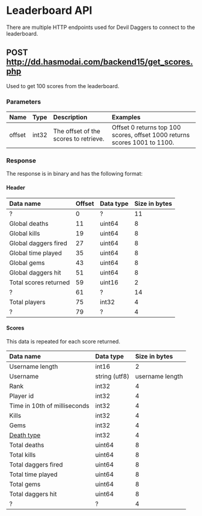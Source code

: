 # Leaderboard API

There are multiple HTTP endpoints used for Devil Daggers to connect to the leaderboard.

## POST http://dd.hasmodai.com/backend15/get_scores.php

Used to get 100 scores from the leaderboard.

### Parameters

| Name   | Type  | Description                           | Examples                                                                  |
|:-------|:------|:--------------------------------------|:--------------------------------------------------------------------------|
| offset | int32 | The offset of the scores to retrieve. | Offset 0 returns top 100 scores, offset 1000 returns scores 1001 to 1100. |

### Response

The response is in binary and has the following format:

#### Header

| Data name             | Offset | Data type | Size in bytes |
|:----------------------|:-------|:----------|:--------------|
| ?                     | 0      | ?         | 11            |
| Global deaths         | 11     | uint64    | 8             | 
| Global kills          | 19     | uint64    | 8             |
| Global daggers fired  | 27     | uint64    | 8             |
| Global time played    | 35     | uint64    | 8             |
| Global gems           | 43     | uint64    | 8             |
| Global daggers hit    | 51     | uint64    | 8             |
| Total scores returned | 59     | uint16    | 2             |
| ?                     | 61     | ?         | 14            |
| Total players         | 75     | int32     | 4             |
| ?                     | 79     | ?         | 4             |

#### Scores

This data is repeated for each score returned.

| Data name                    | Data type     | Size in bytes   |
|:-----------------------------|:--------------|:----------------|
| Username length              | int16         | 2               |
| Username                     | string (utf8) | username length |
| Rank                         | int32         | 4               |
| Player id                    | int32         | 4               |
| Time in 10th of milliseconds | int32         | 4               |
| Kills                        | int32         | 4               |
| Gems                         | int32         | 4               |
| [Death type](death-types.md) | int32         | 4               |
| Total deaths                 | uint64        | 8               |
| Total kills                  | uint64        | 8               |
| Total daggers fired          | uint64        | 8               |
| Total time played            | uint64        | 8               |
| Total gems                   | uint64        | 8               |
| Total daggers hit            | uint64        | 8               |
| ?                            | ?             | 4               |
